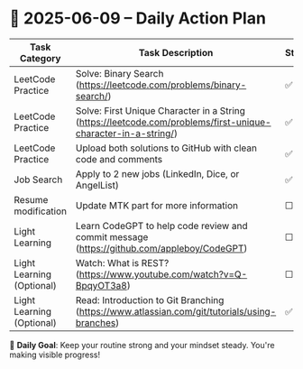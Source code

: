 # 📌 2025-06-09 – Daily Action Plan

| Task Category         | Task Description                                                                 | Status |
|----------------------|------------------------------------------------------------------------------------|--------|
| LeetCode Practice     | Solve: Binary Search (https://leetcode.com/problems/binary-search/)              | ✅      |
| LeetCode Practice     | Solve: First Unique Character in a String (https://leetcode.com/problems/first-unique-character-in-a-string/) | ✅      |
| LeetCode Practice     | Upload both solutions to GitHub with clean code and comments                     | ✅      |
| Job Search            | Apply to 2 new jobs (LinkedIn, Dice, or AngelList)                               | ✅      |
| Resume modification    | Update MTK part for more information                                           | ☐      |
| Light Learning  | Learn CodeGPT to help code review and commit message (https://github.com/appleboy/CodeGPT) | ☐      |
| Light Learning (Optional) | Watch: What is REST? (https://www.youtube.com/watch?v=Q-BpqyOT3a8)            | ☐      |
| Light Learning (Optional) | Read: Introduction to Git Branching (https://www.atlassian.com/git/tutorials/using-branches) | ✅      |

🎯 **Daily Goal**: Keep your routine strong and your mindset steady. You're making visible progress!
